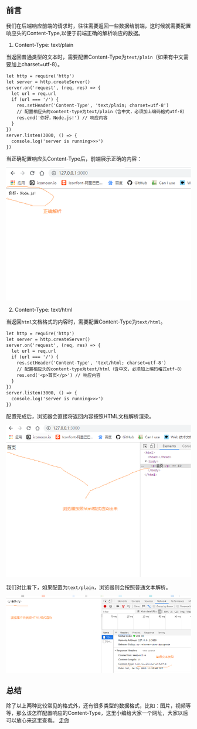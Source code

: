 ## 前言
我们在后端响应前端的请求时，往往需要返回一些数据给前端，这时候就需要配置响应头的Content-Type,以便于前端正确的解析响应的数据。

1. Content-Type: text/plain

当返回普通类型的文本时，需要配置Content-Type为`text/plain`（如果有中文需要加上charset=utf-8）。
```
let http = require('http')
let server = http.createServer()
server.on('request', (req, res) => {
  let url = req.url
  if (url === '/') {
    res.setHeader('Content-Type', 'text/plain; charset=utf-8') 
    // 配置相应头的content-type为text/plain（含中文，必须加上编码格式utf-8）
    res.end('你好，Node.js!') // 响应内容
  }
})
server.listen(3000, () => {
  console.log('server is running>>>')
})
```
当正确配置响应头Content-Type后，前端展示正确的内容：

![node演示](../node学习图片资源/14.png)

2. Content-Type: text/html

当返回`html`文档格式的内容时，需要配置Content-Type为`text/html`。

```
let http = require('http')
let server = http.createServer()
server.on('request', (req, res) => {
  let url = req.url
  if (url === '/') {
    res.setHeader('Content-Type', 'text/html; charset=utf-8') 
    // 配置相应头的content-type为text/html（含中文，必须加上编码格式utf-8）
    res.end('<p>首页</p>') // 响应内容
  }
})
server.listen(3000, () => {
  console.log('server is running>>>')
})
```
配置完成后，浏览器会直接将返回内容按照HTML文档解析渲染。

![node演示](../node学习图片资源/15.png)

我们对比看下，如果配置为`text/plain`，浏览器则会按照普通文本解析。

![node演示](../node学习图片资源/16.png)

## 总结

除了以上两种比较常见的格式外，还有很多类型的数据格式，比如：图片，视频等等，那么该怎样配置响应的Content-Type，这里小编给大家一个网址，大家以后可以放心来这里查看。 <a href="http://tool.oschina.net/commons">走你</a>